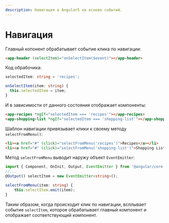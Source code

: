 ```yaml
---
description: Навигация в Angular5 на основе событий.
---
```


# Навигация

Главный копонент обрабатывает событие клика по навигации:

```html
<app-header (selectItem)="onSelectItem($event)"></app-header>
```

Код обрабочика:

```typescript
selectedItem: string = 'recipes';

onSelectItem(item: string) {
  this.selectedItem = item;
}
```

И в зависимости от данного состояния отображает компоненты:

```html
<app-recipes *ngIf="selectedItem === 'recipes'"></app-recipes>
<app-shopping-list *ngIf="selectedItem === 'shopping-list'"></app-shopping-list>
```

Шаблон навигации привязывает клики к своему методу `selectFromMenu()`:

```html
<li><a href="#" (click)="selectFromMenu('recipes')">Recipes</a></li>
<li><a href="#" (click)="selectFromMenu('shopping-list')">Shopping List</a></li>
```

Метод `selectFromMenu` выводит наружу объект `EventEmitter`:

```typescript
import { Component, OnInit, Output, EventEmitter } from '@angular/core';
//...
@Output() selectItem = new EventEmitter<string>();

selectFromMenu(item: string) {
    this.selectItem.emit(item);
}
```

Таким образом, когда происходит клик по навигации, всплывает событие `selectItem`, которое обрабатывает главный компонент и отображает соответствующий компонент.
